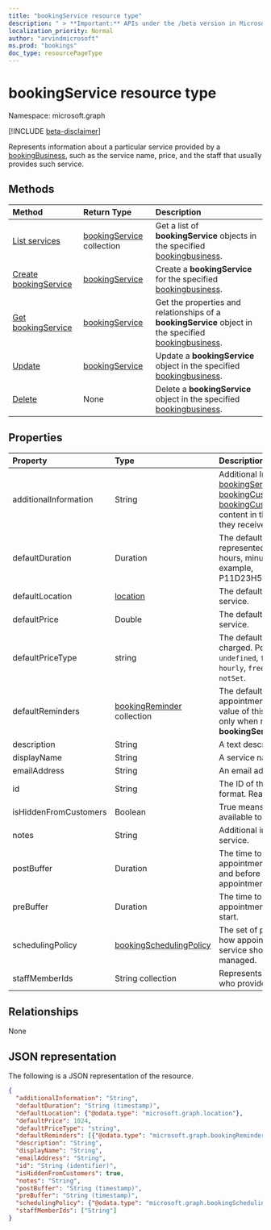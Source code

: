 ```yaml
---
title: "bookingService resource type"
description: " > **Important:** APIs under the /beta version in Microsoft Graph are in preview and are subject to change. Use of these APIs in production applications is not supported."
localization_priority: Normal
author: "arvindmicrosoft"
ms.prod: "bookings"
doc_type: resourcePageType
---
```


# bookingService resource type

Namespace: microsoft.graph

 [!INCLUDE [beta-disclaimer](../../includes/beta-disclaimer.md)]
 
Represents information about a particular service provided by a [bookingBusiness](bookingbusiness.md), such as the service name, price, and the staff that usually provides such service.

## Methods

| Method		   | Return Type	|Description|
|:---------------|:--------|:----------|
|[List services](../api/bookingbusiness-list-services.md) | [bookingService](bookingservice.md) collection | Get a list of **bookingService** objects in the specified [bookingbusiness](../resources/bookingbusiness.md).|
|[Create bookingService](../api/bookingbusiness-post-services.md) | [bookingService](bookingservice.md) | Create a **bookingService** for the specified [bookingbusiness](../resources/bookingbusiness.md). |
|[Get bookingService](../api/bookingservice-get.md) | [bookingService](bookingservice.md) |Get the properties and relationships of a **bookingService** object in the specified [bookingbusiness](../resources/bookingbusiness.md).|
|[Update](../api/bookingservice-update.md) | [bookingService](bookingservice.md)	|Update a **bookingService** object in the specified [bookingbusiness](../resources/bookingbusiness.md). |
|[Delete](../api/bookingservice-delete.md) | None |Delete a **bookingService** object in the specified [bookingbusiness](../resources/bookingbusiness.md). |

## Properties
| Property	   | Type	|Description|
|:---------------|:--------|:----------|
|additionalInformation|String|Additional Information that [bookingService](bookingservice.md) wants to send to [bookingCustomer](bookingcustomer.md).The [bookingCustomer](bookingcustomer.md) will see this content in the email confirmation they receive.
|defaultDuration|Duration|The default length of the service, represented in numbers of days, hours, minutes, and seconds. For example, P11D23H59M59.999999999999S. |
|defaultLocation|[location](location.md)|The default physical location for the service.|
|defaultPrice|Double|The default monetary price for the service.|
|defaultPriceType|string|The default way the service is charged. Possible values are: `undefined`, `fixedPrice`, `startingAt`, `hourly`, `free`, `priceVaries`, `callUs`, `notSet`.|
|defaultReminders|[bookingReminder](bookingreminder.md) collection|The default set of reminders for an appointment of this service. The value of this property is available only when reading this **bookingService** by its ID.|
|description|String|A text description for the service.|
|displayName|String|A service name.|
|emailAddress|String|An email address|
|id|String|The ID of that service, in a GUID format. Read-only.|
|isHiddenFromCustomers|Boolean|True means this service is not available to customers for booking.|
|notes|String|Additional information about this service.|
|postBuffer|Duration|The time to buffer after an appointment for this service ends, and before the next customer appointment can be booked.|
|preBuffer|Duration|The time to buffer before an appointment for this service can start.|
|schedulingPolicy|[bookingSchedulingPolicy](bookingschedulingpolicy.md)|The set of policies that determine how appointments for this type of service should be created and managed.|
|staffMemberIds|String collection|Represents those [staff members](bookingstaffmember.md) who provide this service. |

## Relationships
None


## JSON representation

The following is a JSON representation of the resource.

<!-- {
  "blockType": "resource",
  "optionalProperties": [

  ],
  "@odata.type": "microsoft.graph.bookingService"
}-->

```json
{
  "additionalInformation": "String",
  "defaultDuration": "String (timestamp)",
  "defaultLocation": {"@odata.type": "microsoft.graph.location"},
  "defaultPrice": 1024,
  "defaultPriceType": "string",
  "defaultReminders": [{"@odata.type": "microsoft.graph.bookingReminder"}],
  "description": "String",
  "displayName": "String",
  "emailAddress": "String",
  "id": "String (identifier)",
  "isHiddenFromCustomers": true,
  "notes": "String",
  "postBuffer": "String (timestamp)",
  "preBuffer": "String (timestamp)",
  "schedulingPolicy": {"@odata.type": "microsoft.graph.bookingSchedulingPolicy"},
  "staffMemberIds": ["String"]
}

```

<!-- uuid: 8fcb5dbc-d5aa-4681-8e31-b001d5168d79
2015-10-25 14:57:30 UTC -->
<!--
{
  "type": "#page.annotation",
  "description": "bookingService resource",
  "keywords": "",
  "section": "documentation",
  "tocPath": "",
  "suppressions": []
}
-->
